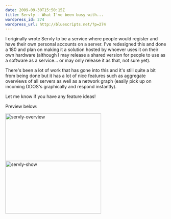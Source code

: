 ```yaml
---
date: 2009-09-30T15:50:15Z
title: Servly - What I've been busy with...
wordpress_id: 274
wordpress_url: http://bluescripts.net/?p=274
---
```


I originally wrote Servly to be a service where people would register and have their own personal accounts on a server. I've redesigned this and done a 180 and plan on making it a solution hosted by whoever uses it on their own hardware (although I may release a shared version for people to use as a software as a service... or may only release it as that, not sure yet).

There's been a lot of work that has gone into this and it's still quite a bit from being done but it has a lot of nice features such as aggregate overviews of all servers as well as a network graph (easily pick up on incoming DDOS's graphically and respond instantly).

Let me know if you have any feature ideas!

Preview below:

<a href="http://bluescripts.net/wp-content/uploads/2009/09/servly-overview.jpg"><img class="alignnone size-medium wp-image-275" title="servly-overview" src="http://bluescripts.net/wp-content/uploads/2009/09/servly-overview-300x149.jpg" alt="servly-overview" width="300" height="149" /></a><a href="http://bluescripts.net/wp-content/uploads/2009/09/servly-show.jpg"><img class="alignnone size-medium wp-image-276" title="servly-show" src="http://bluescripts.net/wp-content/uploads/2009/09/servly-show-300x165.jpg" alt="servly-show" width="300" height="165" /></a>

